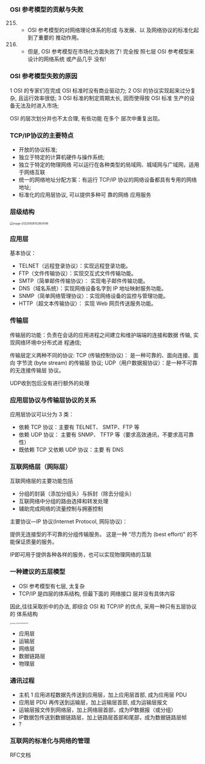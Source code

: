 ### OSI 参考模型的贡献与失败

215. - OSI 参考模型的对网络理论体系的形成
与发展、以 及网络协议的标准化起到了重要的
推动作用。
216. - 但是, OSI 参考模型在市场化方面失败了! 
完全按 照七层 OSI 参考模型来设计的网络系统
或产品几乎 没有!

### OSI 参考模型失败的原因

1 OSI 的专家们在完成 OSI 标准时没有商业驱动力;
2 OSI 的协议实现起来过分复杂, 且运行效率很低;
3 OSI 标准的制定周期太长, 因而使得按 OSI 标准 生产的设备无法及时进入市场;

OSI 的层次划分并也不太合理, 有些功能
在多个 层次中重复出现。

### TCP/IP协议的主要特点

- 开放的协议标准;
- 独立于特定的计算机硬件与操作系统;
- 独立于特定的物理网络
  可以运行在各种类型的局域网、城域网与广域网，适用 于网络互联
- 统一的网络地址分配方案：有运行 TCP/IP 协议的网络设备都具有专用的网络地址;
- 标准化的应用层协议, 可以提供多种可 靠的网络 应用服务

### 层级结构

<img src="https://mypic-1312707183.cos.ap-nanjing.myqcloud.com/image-20220926102804146.png" alt="image-20220926102804146" style="zoom: 50%;" />

### 应用层

基本协议：

- TELNET（远程登录协议）：实现远程登录功能。
- FTP（文件传输协议）：实现交互式文件传输功能。
- SMTP（简单邮件传输协议）： 实现电子邮件传输功能。
- DNS（域名系统）：实现网络设备名字到 IP 地址映射服务功能。
- SNMP（简单网络管理协议）：实现网络设备的监控与管理功能。
- HTTP（超文本传输协议）： 实现 Web 网页传送服务功能。

### 传输层

传输层的功能：负责在会话的应用进程之间建立和维护端端的连接和数据 传输, 实现网络环境中分布式进 程通信;

传输层定义两种不同的协议:
TCP (传输控制协议)： 是一种可靠的、面向连接、面向 字节流 (byte stream) 的传输层
协议;
UDP（用户数据报协议）：是一种不可靠的无连接传输层 协议。

UDP收到包后没有进行额外的处理

### 应用层协议与传输层协议的关系

应用层协议可以分为 3 类：

- 依赖 TCP 协议：主要有 TELNET、 SMTP、FTP 等
- 依赖 UDP 协议： 主要有 SNMP、 TFTP 等（要求高效通讯，不要求高可靠性）
- 既依赖 TCP 又依赖 UDP 协议：主要 有 DNS

### 互联网络层（网际层）

互联网络层的主要功能包括

- 分组的封装（添加分组头）与拆封（除去分组头）
- 互联网络中分组的路由选择和转发处理
- 辅助完成网络的流量控制与拥塞控制

主要协议—IP 协议(Internet Protocol, 网际协议)：

提供无连接型的不可靠的分组传输服务。
这是一种 “尽力而为 (best effort)" 的不能保证质量的服务。

IP即可用于提供各种各样的服务，也可以实现物理网络的互联

### 一种建议的五层模型

- OSI 参考模型有七层, 太复杂
- TCP/IP 是四层的体系结构, 但最下面的 网络接口 层并没有具体内容

因此,往往采取折中的办法, 即综合 OSI  和 TCP/IP 的优点, 采用一种只有五层协议的 体系结构

<img src="https://mypic-1312707183.cos.ap-nanjing.myqcloud.com/image-20220926110141572.png" alt="image-20220926110141572" style="zoom:25%;" />

- 应用层
- 运输层
- 网络层
- 数据链路层
- 物理层

### 通讯过程

- 主机 1 应用进程数据先传送到应用层，加上应用层首部, 成为应用层 PDU
- 应用层 PDU 再传送到运输层，加上运输层首部, 成为运输层报文
- 运输层报文传到网络层，加上网络层首部，成为IP数据报（或分组）
- IP数据包传送到数据链路层，加上链路层首部和尾部，成为数据链路层帧
- ?

### 互联网的标准化与网络的管理

RFC文档
